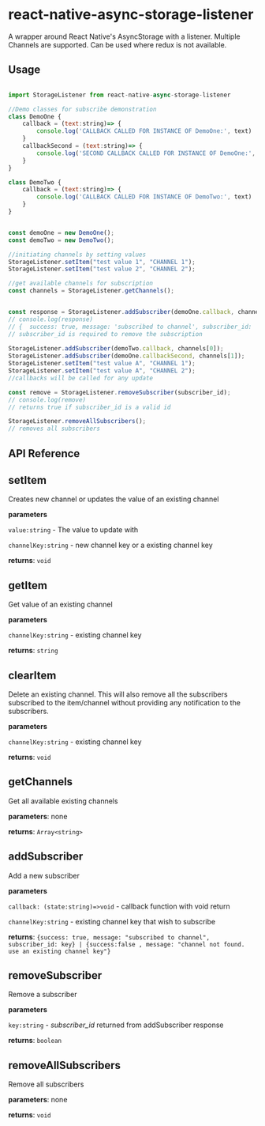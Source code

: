 # react-native-async-storage-listener #

A wrapper around React Native's AsyncStorage with a listener. Multiple Channels are supported.
Can be used where redux is not available.

## Usage
````js

import StorageListener from react-native-async-storage-listener

//Demo classes for subscribe demonstration
class DemoOne {
    callback = (text:string)=> {
        console.log('CALLBACK CALLED FOR INSTANCE OF DemoOne:', text)
    }
    callbackSecond = (text:string)=> {
        console.log('SECOND CALLBACK CALLED FOR INSTANCE OF DemoOne:', text)
    }
}

class DemoTwo {
    callback = (text:string)=> {
        console.log('CALLBACK CALLED FOR INSTANCE OF DemoTwo:', text)
    }
}


const demoOne = new DemoOne();
const demoTwo = new DemoTwo();

//initiating channels by setting values
StorageListener.setItem("test value 1", "CHANNEL 1");
StorageListener.setItem("test value 2", "CHANNEL 2");

//get available channels for subscription
const channels = StorageListener.getChannels();


const response = StorageListener.addSubscriber(demoOne.callback, channels[0]);
// console.log(response)
// {  success: true, message: 'subscribed to channel', subscriber_id: 'a13151d6-1336-4096-933c-eb8e12cd0b10'}
// subscriber_id is required to remove the subscription 
 
StorageListener.addSubscriber(demoTwo.callback, channels[0]);
StorageListener.addSubscriber(demoOne.callbackSecond, channels[1]);
StorageListener.setItem("test value A", "CHANNEL 1");
StorageListener.setItem("test value A", "CHANNEL 2");
//callbacks will be called for any update

const remove = StorageListener.removeSubscriber(subscriber_id);
// console.log(remove)
// returns true if subscriber_id is a valid id

StorageListener.removeAllSubscribers();
// removes all subscribers
````

## API Reference

## setItem
Creates new channel or updates the value of an existing channel

**parameters**

`value:string` - The value to update with 

`channelKey:string` - new channel key or a existing channel key  

**returns**: `void`

## getItem
Get value of an existing channel

**parameters**

`channelKey:string` - existing channel key  

**returns**: `string`

## clearItem
Delete an existing channel. This will also remove all the subscribers subscribed to the item/channel without providing any notification to the subscribers.

**parameters**

`channelKey:string` - existing channel key  

**returns**: `void`

## getChannels
Get all available existing channels

**parameters**: none

**returns**: `Array<string>`

## addSubscriber
Add a new subscriber

**parameters**

`callback: (state:string)=>void` - callback function with void return 

`channelKey:string` - existing channel key that wish to subscribe 

**returns**: `{success: true, message: "subscribed to channel", subscriber_id: key} | {success:false , message: "channel not found. use an existing channel key"}`

## removeSubscriber
Remove a subscriber

**parameters**

`key:string` - _subscriber_id_ returned from addSubscriber response  

**returns**: `boolean`

## removeAllSubscribers
Remove all subscribers

**parameters**: none
 
**returns**: `void`
